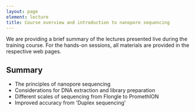 ```yaml
---
layout: page
element: lecture
title: Course overview and introduction to nanopore sequencing
---
```


We are providing a brief summary of the lectures presented live during the training course.
For the hands-on sessions, all materials are provided in the respective web pages.

## Summary

- The principles of nanopore sequencing
- Considerations for DNA extraction and library preparation
- Different scales of sequencing from Flongle to PromethION
- Improved accuracy from 'Duplex sequencing'